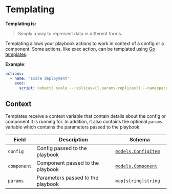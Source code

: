# Templating

**Templating is:**

> Simply a way to represent data in different forms.

Templating allows your playbook actions to work in context of a config or a component. Some actions, like exec action, can be templated using [Go templates](https://golang.org/pkg/text/template/).

**Example**:

```YAML
actions:
  - name: 'scale deployment'
    exec:
      script: kubectl scale --replicas={{.params.replicas}} --namespace={{.config.tags.namespace}} deployment {{.config.name}}
```

## Context

Templates receive a context variable that contain details about the config or component it is running for. In addition, it also contains the optional `params` variable which contains the parameters passed to the playbook.

| Field       | Description                       | Schema                                                                                           |
| ----------- | --------------------------------- | ------------------------------------------------------------------------------------------------ |
| `config`    | Config passed to the playbook     | [`models.ConfigItem`](https://github.com/flanksource/duty/blob/main/models/config.go#L68-L90)    |
| `component` | Component passed to the playbook  | [`models.Component`](https://github.com/flanksource/duty/blob/main/models/components.go#L20-L69) |
| `params`    | Parameters passed to the playbook | `map[string]string  `                                                                            |
